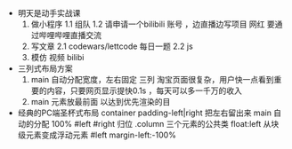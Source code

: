- 明天是动手实战课
    1. 做小程序
        1.1 组队
        1.2 请申请一个bilibili 账号 ，边直播边写项目 网红 要通过哔哩哔哩直播交流
    2. 写文章
        2.1 codewars/lettcode 每日一题
        2.2 js
    3. 模仿 视频
        bilibi
- 三列式布局方案
    1. main 自动分配宽度，左右固定 三列
        淘宝页面很复杂，用户快一点看到重要的内容，只要网页显示提快0.1s ，每天可以多一千万的收入
    2. main 元素放最前面 以达到优先渲染的目
- 经典的PC端圣杯式布局 
    container   padding-left|right 把左右留出来
    main 自动的分配 100% 
    #left #right 归位
    .column 三个元素的公共类 float:left 
    从块级元素变成浮动元素
    #left margin-left:-100%